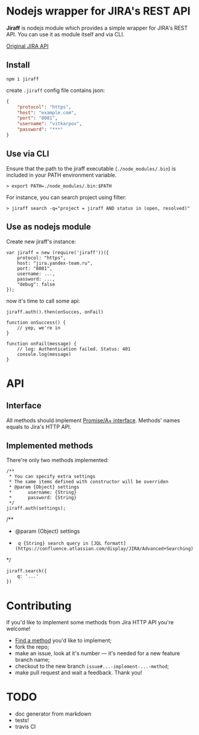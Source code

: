 # Nodejs wrapper for JIRA's REST API

**Jiraff** is nodejs module which provides a simple wrapper for JIRA's REST API. You can use it as module itself and via CLI.

[Original JIRA API](https://docs.atlassian.com/jira/REST/latest/)

## Install

```
npm i jiraff
```

create `.jiraff` config file contains json:

```json
{
    "protocol": "https",
    "host": "example.com",
    "port": "8081",
    "username": "vitkarpov",
    "password": "***"
}
```

## Use via CLI

Ensure that the path to the jiraff executable (`./node_modules/.bin`) is included in your PATH environment variable.

```
> export PATH=./node_modules/.bin:$PATH
```

For instance, you can search project using filter:

```
> jiraff search -q="project = jiraff AND status in (open, resolved)"
```

## Use as nodejs module

Create new jiraff's instance:

```
var jiraff = new (require('jiraff'))({
    protocol: "https",
    host: "jira.yandex-team.ru",
    port: "8081",
    username: ...,
    password: ...,
    "debug": false
});
```

now it's time to call some api:

```
jiraff.auth().then(onSucces, onFail)

function onSuccess() {
    // yep, we're in
}

function onFail(message) {
    // log: Authentication failed. Status: 401
    console.log(message)
}
```

# API

## Interface

All methods should implement [Promise/A+ interface](http://promisesaplus.com/). Methods' names equals to Jira's HTTP API.

## Implemented methods

There're only two methods implemented:

```
/**
 * You can specify extra settings
 * The same items defined with constructor will be overriden
 * @param {Object} settings
 *      username: {String}
 *      password: {String}
 */
jiraff.auth(settings);
```

/**
 * @param {Object} settings
 *      q {String} search query in [JQL formatt](https://confluence.atlassian.com/display/JIRA/Advanced+Searching)
 */
```
jiraff.search({
    q: '...'
})
```

# Contributing

If you'd like to implement some methods from Jira HTTP API you're welcome!

* [Find a method](https://docs.atlassian.com/jira/REST/latest/) you'd like to implement;
* fork the repo;
* make an issue, look at it's number — it's needed for a new feature branch name;
* checkout to the new branch `issue#...-implement-...-method`;
* make pull request and wait a feedback. Thank you!

# TODO

* doc generator from markdown
* tests!
* travis CI
